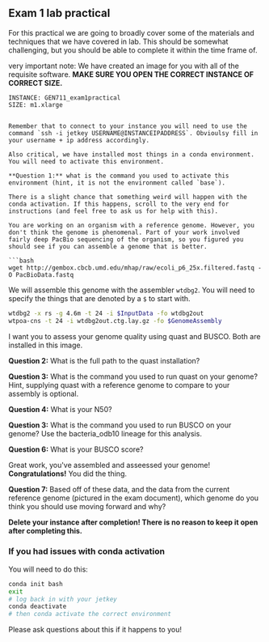 ## Exam 1 lab practical


For this practical we are going to broadly cover some of the materials and techniques that we have covered in lab. This should be somewhat challenging, but you should be able to complete it within the time frame of.

very important note: We have created an image for you with all of the requisite software. **MAKE SURE YOU OPEN THE CORRECT INSTANCE OF CORRECT SIZE.** 

```
INSTANCE: GEN711_exam1practical
SIZE: m1.xlarge


Remember that to connect to your instance you will need to use the command `ssh -i jetkey USERNAME@INSTANCEIPADDRESS`. Obvioulsy fill in your username + ip address accordingly.

Also critical, we have installed most things in a conda environment. You will need to activate this environment. 

**Question 1:** what is the command you used to activate this environment (hint, it is not the environment called `base`).

There is a slight chance that something weird will happen with the conda activation. If this happens, scroll to the very end for instructions (and feel free to ask us for help with this).

You are working on an organism with a reference genome. However, you don't think the genome is phenomenal. Part of your work involved fairly deep PacBio sequencing of the organism, so you figured you should see if you can assemble a genome that is better.

```bash
wget http://gembox.cbcb.umd.edu/mhap/raw/ecoli_p6_25x.filtered.fastq -O PacBioData.fastq
```

We will assemble this genome with the assembler `wtdbg2`. You will need to specify the things that are denoted by a `$` to start with.

```bash
wtdbg2 -x rs -g 4.6m -t 24 -i $InputData -fo wtdbg2out
wtpoa-cns -t 24 -i wtdbg2out.ctg.lay.gz -fo $GenomeAssembly
```

I want you to assess your genome quality using quast and BUSCO. Both are installed in this image.

**Question 2:** What is the full path to the quast installation?

**Question 3:** What is the command you used to run quast on your genome? Hint, supplying quast with a reference genome to compare to your assembly is optional.

**Question 4:** What is your N50?

**Question 3:** What is the command you used to run BUSCO on your genome? Use the bacteria_odb10 lineage for this analysis.

**Question 6:** What is your BUSCO score?


Great work, you've assembled and asseessed your genome! **Congratulations!** You did the thing.



**Question 7:** Based off of these data, and the data from the current reference genome (pictured in the exam document), which genome do you think you should use moving forward and why?


**Delete your instance after completion! There is no reason to keep it open after completing this.**



### If you had issues with conda activation

You will need to do this:

```bash
conda init bash
exit
# log back in with your jetkey
conda deactivate
# then conda activate the correct environment
```

Please ask questions about this if it happens to you!
